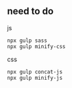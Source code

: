 ## need to do

js

```
npx gulp sass
npx gulp minify-css
```

css

```
npx gulp concat-js
npx gulp minify-js
```
